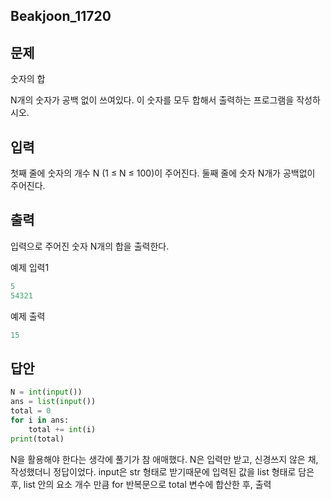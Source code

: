 ## Beakjoon_11720

## 문제

숫자의 합

N개의 숫자가 공백 없이 쓰여있다. 이 숫자를 모두 합해서 출력하는 프로그램을 작성하시오.



## 입력

첫째 줄에 숫자의 개수 N (1 ≤ N ≤ 100)이 주어진다. 둘째 줄에 숫자 N개가 공백없이 주어진다.



## 출력

입력으로 주어진 숫자 N개의 합을 출력한다.



예제 입력1

```python
5
54321
```

예제 출력

```python
15
```



## 답안

```python
N = int(input())
ans = list(input())
total = 0
for i in ans:
    total += int(i)
print(total)
```



N을 활용해야 한다는 생각에 풀기가 참 애매했다. N은 입력만 받고, 신경쓰지 않은 채, 작성했더니 정답이었다. input은 str 형태로 받기때문에 입력된 값을 list 형태로 담은 후, list 안의 요소 개수 만큼 for 반복문으로 total 변수에 합산한 후, 출력
